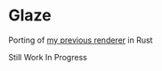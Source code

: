 # Glaze

Porting of [my previous renderer](https://github.com/davidepi/spectre-light) in Rust

Still Work In Progress
